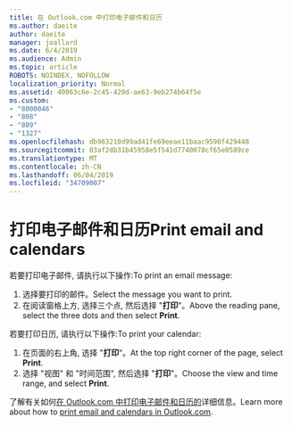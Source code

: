 ```yaml
---
title: 在 Outlook.com 中打印电子邮件和日历
ms.author: daeite
author: daeite
manager: joallard
ms.date: 6/4/2019
ms.audience: Admin
ms.topic: article
ROBOTS: NOINDEX, NOFOLLOW
localization_priority: Normal
ms.assetid: 40063c6e-2c45-420d-ae63-9eb274b64f5e
ms.custom:
- "8000046"
- "808"
- "809"
- "1327"
ms.openlocfilehash: db963210d99ad41fe69eeae11baac9590f429448
ms.sourcegitcommit: 03af2db31b45958e5f541d7740078cf65e0589ce
ms.translationtype: MT
ms.contentlocale: zh-CN
ms.lasthandoff: 06/04/2019
ms.locfileid: "34709007"
---
```

# <a name="print-email-and-calendars"></a><span data-ttu-id="237c2-102">打印电子邮件和日历</span><span class="sxs-lookup"><span data-stu-id="237c2-102">Print email and calendars</span></span>

<span data-ttu-id="237c2-103">若要打印电子邮件, 请执行以下操作:</span><span class="sxs-lookup"><span data-stu-id="237c2-103">To print an email message:</span></span>
  
1. <span data-ttu-id="237c2-104">选择要打印的邮件。</span><span class="sxs-lookup"><span data-stu-id="237c2-104">Select the message you want to print.</span></span>
1. <span data-ttu-id="237c2-105">在阅读窗格上方, 选择三个点, 然后选择 "**打印**"。</span><span class="sxs-lookup"><span data-stu-id="237c2-105">Above the reading pane, select the three dots and then select **Print**.</span></span>

<span data-ttu-id="237c2-106">若要打印日历, 请执行以下操作:</span><span class="sxs-lookup"><span data-stu-id="237c2-106">To print your calendar:</span></span>

1. <span data-ttu-id="237c2-107">在页面的右上角, 选择 "**打印**"。</span><span class="sxs-lookup"><span data-stu-id="237c2-107">At the top right corner of the page, select **Print**.</span></span>
1. <span data-ttu-id="237c2-108">选择 "视图" 和 "时间范围", 然后选择 "**打印**"。</span><span class="sxs-lookup"><span data-stu-id="237c2-108">Choose the view and time range, and select **Print**.</span></span>

<span data-ttu-id="237c2-109">了解有关如何[在 Outlook.com 中打印电子邮件和日历的](https://go.microsoft.com/fwlink/p/?linkid=2001208&amp;clcid=0x409)详细信息。</span><span class="sxs-lookup"><span data-stu-id="237c2-109">Learn more about how to [print email and calendars in Outlook.com](https://go.microsoft.com/fwlink/p/?linkid=2001208&amp;clcid=0x409).</span></span>